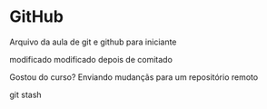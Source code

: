 # GitHub

Arquivo da aula de git e github para iniciante

modificado
modificado depois de comitado

Gostou do curso?
Enviando mudançãs para um repositório remoto

git stash
